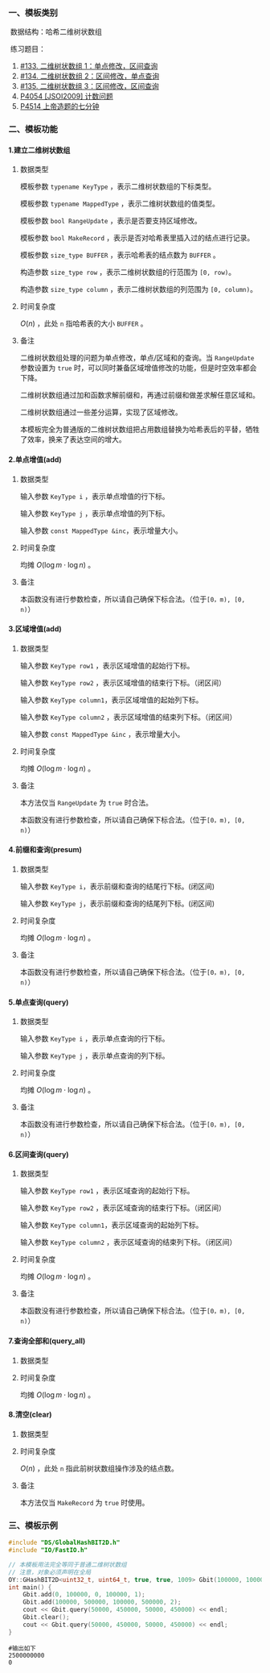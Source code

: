 ### 一、模板类别

​	数据结构：哈希二维树状数组

​	练习题目：

1. [#133. 二维树状数组 1：单点修改，区间查询](https://loj.ac/p/133)
2. [#134. 二维树状数组 2：区间修改，单点查询](https://loj.ac/p/134)
3. [#135. 二维树状数组 3：区间修改，区间查询](https://loj.ac/p/135)
4. [P4054 [JSOI2009] 计数问题](https://www.luogu.com.cn/problem/P4054)
5. [P4514 上帝造题的七分钟](https://www.luogu.com.cn/problem/P4514)



### 二、模板功能

#### 1.建立二维树状数组

1. 数据类型

   模板参数 `typename KeyType` ，表示二维树状数组的下标类型。

   模板参数 `typename MappedType` ，表示二维树状数组的值类型。

   模板参数 `bool RangeUpdate`​ ，表示是否要支持区域修改。

   模板参数 `bool MakeRecord` ，表示是否对哈希表里插入过的结点进行记录。

   模板参数 `size_type BUFFER`​ ，表示哈希表的结点数为 `BUFFER` 。

   构造参数 `size_type row` ，表示二维树状数组的行范围为 `[0, row)`。

   构造参数 `size_type column` ，表示二维树状数组的列范围为 `[0, column)`。

2. 时间复杂度

    $O(n)$ ，此处 `n` 指哈希表的大小 `BUFFER` 。

3. 备注

   二维树状数组处理的问题为单点修改，单点/区域和的查询。当 `RangeUpdate` 参数设置为 `true` 时，可以同时兼备区域增值修改的功能，但是时空效率都会下降。
   
   二维树状数组通过加和函数求解前缀和，再通过前缀和做差求解任意区域和。

   二维树状数组通过一些差分运算，实现了区域修改。
   
   本模板完全为普通版的二维树状数组把占用数组替换为哈希表后的平替，牺牲了效率，换来了表达空间的增大。


#### 2.单点增值(add)

1. 数据类型

   输入参数 `KeyType i​` ，表示单点增值的行下标。
   
   输入参数 `KeyType j​` ，表示单点增值的列下标。

   输入参数 `const MappedType &inc​` ，表示增量大小。

2. 时间复杂度

   均摊 $O(\log m \cdot \log n)$ 。

3. 备注

   本函数没有进行参数检查，所以请自己确保下标合法。（位于`[0，m), [0, n)`）


#### 3.区域增值(add)

1. 数据类型

   输入参数 `KeyType row1` ，表示区域增值的起始行下标。

   输入参数 `KeyType row2` ，表示区域增值的结束行下标。（闭区间）

   输入参数 `KeyType column1​` ，表示区域增值的起始列下标。

   输入参数 `KeyType column2` ，表示区域增值的结束列下标。（闭区间）

   输入参数 `const MappedType &inc` ，表示增量大小。

2. 时间复杂度

   均摊 $O(\log m\cdot\log n)$ 。

3. 备注

   本方法仅当 `RangeUpdate` 为 `true` 时合法。

   本函数没有进行参数检查，所以请自己确保下标合法。（位于`[0，m), [0, n)`）
   
#### 4.前缀和查询(presum)

1. 数据类型
   
   输入参数 `KeyType i`，表示前缀和查询的结尾行下标。(闭区间)

   输入参数 `KeyType j`，表示前缀和查询的结尾列下标。(闭区间)

2. 时间复杂度

   均摊 $O(\log m\cdot\log n)$ 。

3. 备注

   本函数没有进行参数检查，所以请自己确保下标合法。（位于`[0，m), [0, n)`）


#### 5.单点查询(query)

1. 数据类型
   
   输入参数 `KeyType i` ，表示单点查询的行下标。

   输入参数 `KeyType j` ，表示单点查询的列下标。

2. 时间复杂度

   均摊 $O(\log m\cdot\log n)$ 。

3. 备注

   本函数没有进行参数检查，所以请自己确保下标合法。（位于`[0，m), [0, n)`）


#### 6.区间查询(query)

1. 数据类型
   
   输入参数 `KeyType row1` ，表示区域查询的起始行下标。

   输入参数 `KeyType row2` ，表示区域查询的结束行下标。（闭区间）

   输入参数 `KeyType column1​` ，表示区域查询的起始列下标。

   输入参数 `KeyType column2` ，表示区域查询的结束列下标。（闭区间）

2. 时间复杂度

   均摊 $O(\log m\cdot\log n)$ 。
   
3. 备注

   本函数没有进行参数检查，所以请自己确保下标合法。（位于`[0，m), [0, n)`）


#### 7.查询全部和(query_all)

1. 数据类型

2. 时间复杂度

   均摊 $O(\log m\cdot\log n)$ 。


#### 8.清空(clear)

1. 数据类型

2. 时间复杂度

    $O(n)$ ，此处 `n` 指此前树状数组操作涉及的结点数。

3. 备注

   本方法仅当 `MakeRecord` 为 `true` 时使用。


### 三、模板示例

```c++
#include "DS/GlobalHashBIT2D.h"
#include "IO/FastIO.h"

// 本模板用法完全等同于普通二维树状数组
// 注意，对象必须声明在全局
OY::GHashBIT2D<uint32_t, uint64_t, true, true, 1009> Gbit(100000, 100000);
int main() {
    Gbit.add(0, 100000, 0, 100000, 1);
    Gbit.add(100000, 500000, 100000, 500000, 2);
    cout << Gbit.query(50000, 450000, 50000, 450000) << endl;
    Gbit.clear();
    cout << Gbit.query(50000, 450000, 50000, 450000) << endl;
}
```

```
#输出如下
2500000000
0

```

